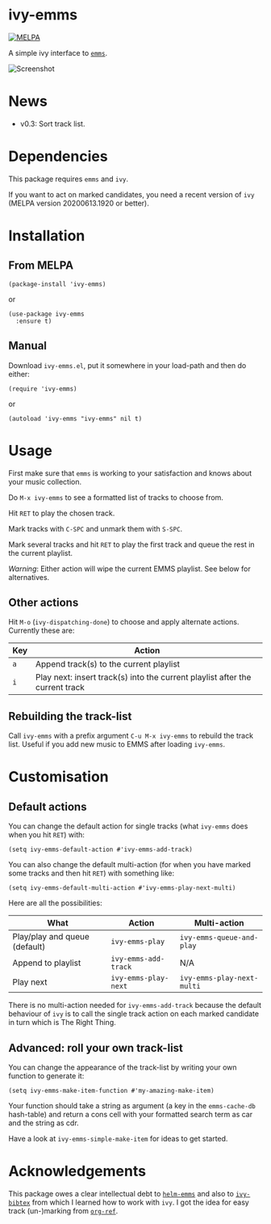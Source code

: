 # ivy-emms
[![MELPA](https://melpa.org/packages/ivy-emms-badge.svg)](https://melpa.org/#/ivy-emms)

A simple ivy interface to [`emms`](https://www.gnu.org/software/emms/).

![Screenshot](images/ivy-emms.png)

# News

* v0.3: Sort track list.

# Dependencies

This package requires `emms` and `ivy`.

If you want to act on marked candidates, you need a
recent version of `ivy` (MELPA version 20200613.1920 or better).

# Installation

## From MELPA

``` elisp
(package-install 'ivy-emms)
```
or

``` elisp
(use-package ivy-emms
  :ensure t)
```

## Manual
Download `ivy-emms.el`, put it somewhere in your
load-path and then do either:
```elisp
(require 'ivy-emms)
```
or
```elisp
(autoload 'ivy-emms "ivy-emms" nil t)
```

# Usage

First make sure that `emms` is working to your satisfaction
and knows about your music collection.

Do `M-x ivy-emms` to see a formatted list of tracks to
choose from.

Hit `RET` to play the chosen track.

Mark tracks with `C-SPC` and unmark them with `S-SPC`.

Mark several tracks and hit `RET` to play the first track
and queue the rest in the current playlist.

*Warning*: Either action will wipe the current EMMS
playlist.  See below for alternatives.

## Other actions

Hit `M-o` (`ivy-dispatching-done`) to choose and apply alternate
actions.  Currently these are:

|Key|Action|
|---|------|
|`a`| Append track(s) to the current playlist|
|`i`| Play next: insert track(s) into the current playlist after the current track|

## Rebuilding the track-list

Call `ivy-emms` with a prefix argument `C-u M-x ivy-emms` to
rebuild the track list.  Useful if you add new music to EMMS
after loading `ivy-emms`.

# Customisation

## Default actions

You can change the default action for single tracks (what `ivy-emms` does when
you hit `RET`) with:

``` elisp
(setq ivy-emms-default-action #'ivy-emms-add-track)
```
You can also change the default multi-action (for when you
have marked some tracks and then hit `RET`) with something like:

``` elisp
(setq ivy-emms-default-multi-action #'ivy-emms-play-next-multi)
```

Here are all the possibilities:

| What                          | Action               | Multi-action               |
|-------------------------------|----------------------|----------------------------|
| Play/play and queue (default) | `ivy-emms-play`      | `ivy-emms-queue-and-play`  |
| Append to playlist            | `ivy-emms-add-track` | N/A                        |
| Play next                     | `ivy-emms-play-next` | `ivy-emms-play-next-multi` |

There is no multi-action needed for `ivy-emms-add-track`
because the default behaviour of `ivy` is to call the single
track action on each marked candidate in turn which is The
Right Thing.

## Advanced: roll your own track-list

You can change the appearance of the track-list by writing
your own function to generate it:

``` elisp
(setq ivy-emms-make-item-function #'my-amazing-make-item)
```
Your function should take a string as argument (a key in the
`emms-cache-db` hash-table) and return a cons cell with your
formatted search term as car and the string as cdr.

Have a look at `ivy-emms-simple-make-item` for ideas to get started.

# Acknowledgements

This package owes a clear intellectual debt to [`helm-emms`](https://github.com/emacs-helm/helm-emms)
and also to [`ivy-bibtex`](https://github.com/tmalsburg/helm-bibtex) from which I learned how to
work with `ivy`.  I got the idea for easy track (un-)marking from [`org-ref`](https://github.com/jkitchin/org-ref).
